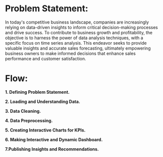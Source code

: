 # Problem Statement:

In today's competitive business landscape, companies are increasingly relying on data-driven insights to inform critical decision-making processes and drive success. To contribute to business growth and profitability, the objective is to harness the power of data analysis techniques, with a specific focus on time series analysis. This endeavor seeks to provide valuable insights and accurate sales forecasting, ultimately empowering business owners to make informed decisions that enhance sales performance and customer satisfaction.

# Flow:
**1. Defining Problem Statement.**

**2. Loading and Understanding Data.**

**3. Data Cleaning.**

**4. Data Preprocessing.**

**5. Creating Interactive Charts for KPIs.**

**6. Making Interactive and Dynamic Dashboard.**

**7.Publishing Insights and Recommendations.**

